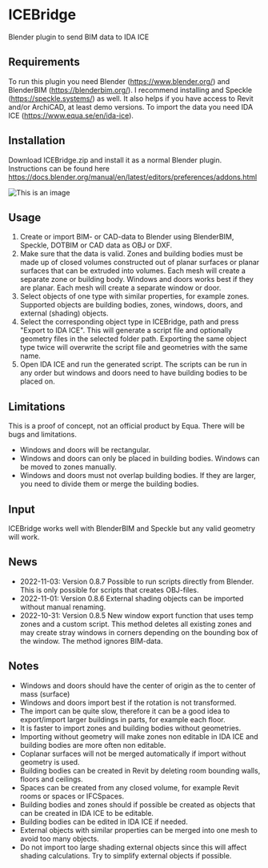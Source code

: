 # ICEBridge

Blender plugin to send BIM data to IDA ICE

## Requirements
To run this plugin you need Blender (https://www.blender.org/) and BlenderBIM (https://blenderbim.org/). I recommend installing and Speckle (https://speckle.systems/) as well. It also helps if you have access to Revit and/or ArchiCAD, at least demo versions. To import the data you need IDA ICE (https://www.equa.se/en/ida-ice).

## Installation
Download ICEBridge.zip and install it as a normal Blender plugin. Instructions can be found here https://docs.blender.org/manual/en/latest/editors/preferences/addons.html

![This is an image](https://github.com/maxtillberg/ICEBridge/blob/main/ICEBridge.png)

## Usage

1. Create or import BIM- or CAD-data to Blender using BlenderBIM, Speckle, DOTBIM or CAD data as OBJ or DXF. 
2. Make sure that the data is valid. Zones and building bodies must be made up of closed volumes constructed out of planar surfaces or planar surfaces that can be extruded into volumes. Each mesh will create a separate zone or building body. Windows and doors works best if they are planar. Each mesh will create a separate window or door.
3. Select objects of one type with similar properties, for example zones. Supported objects are building bodies, zones, windows, doors, and external (shading) objects.
4. Select the corresponding object type in ICEBridge, path and press "Export to IDA ICE". This will generate a script file and optionally geometry files in the selected folder path. Exporting the same object type twice will overwrite the script file and geometries with the same name.
5. Open IDA ICE and run the generated script. The scripts can be run in any order but windows and doors need to have building bodies to be placed on.

## Limitations

This is a proof of concept, not an official product by Equa. There will be bugs and limitations.
- Windows and doors will be rectangular.
- Windows and doors can only be placed in building bodies. Windows can be moved to zones manually.
- Windows and doors must not overlap building bodies. If they are larger, you need to divide them or merge the building bodies.

## Input

ICEBridge works well with BlenderBIM and Speckle but any valid geometry will work.

## News

- 2022-11-03: Version 0.8.7 Possible to run scripts directly from Blender. This is only possible for scripts that creates OBJ-files.
- 2022-11-01: Version 0.8.6 External shading objects can be imported without manual renaming.
- 2022-10-31: Version 0.8.5 New window export function that uses temp zones and a custom script. This method deletes all existing zones and may create stray windows in corners depending on the bounding box of the window. The method ignores BIM-data.


## Notes

- Windows and doors should have the center of origin as the to center of mass (surface)
- Windows and doors import best if the rotation is not transformed.
- The import can be quite slow, therefore it can be a good idea to export/import larger buildings in parts, for example each floor.
- It is faster to import zones and building bodies without geometries.
- Importing without geometry will make zones non editable in IDA ICE and building bodies are more often non editable.
- Coplanar surfaces will not be merged automatically if import without geometry is used.
- Building bodies can be created in Revit by deleting room bounding walls, floors and ceilings.
- Spaces can be created from any closed volume, for example Revit rooms or spaces or IFCSpaces.
- Building bodies and zones should if possible be created as objects that can be created in IDA ICE to be editable.
- Building bodies can be edited in IDA ICE if needed.
- External objects with similar properties can be merged into one mesh to avoid too many objects.
- Do not import too large shading external objects since this will affect shading calculations. Try to simplify external objects if possible.

